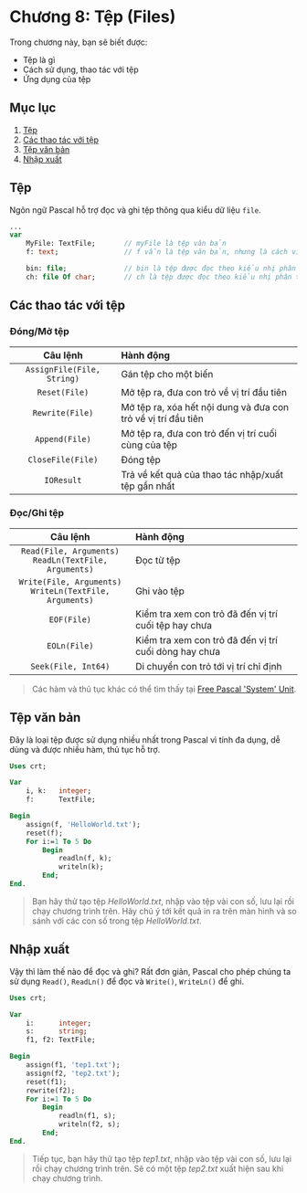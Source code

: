 # Chương 8: Tệp (Files)

Trong chương này, bạn sẽ biết được:

- Tệp là gì
- Cách sử dụng, thao tác với tệp
- Ứng dụng của tệp

## Mục lục

1. [Tệp](#tệp)
2. [Các thao tác với tệp](#các-thao-tác-với-tệp)
3. [Tệp văn bản](#tệp-văn-bản)
4. [Nhập xuất](#nhập-xuất)

## Tệp

Ngôn ngữ Pascal hỗ trợ đọc và ghi tệp thông qua kiểu dữ liệu `file`.

```pascal
...
var
    MyFile: TextFile;       // myFile là tệp văn bản
    f: text;                // f vẫn là tệp văn bản, nhưng là cách viết cũ

    bin: file;              // bin là tệp được đọc theo kiểu nhị phân không xét kiểu
    ch: file Of char;       // ch là tệp được đọc theo kiểu nhị phân theo `char`
```

## Các thao tác với tệp

### Đóng/Mở tệp

|          Câu lệnh          | Hành động                                                     |
| :------------------------: | :------------------------------------------------------------ |
| `AssignFile(File, String)` | Gán tệp cho một biến                                          |
|       `Reset(File)`        | Mở tệp ra, đưa con trỏ về vị trí đầu tiên                     |
|      `Rewrite(File)`       | Mở tệp ra, xóa hết nội dung và đưa con trỏ về vị trí đầu tiên |
|       `Append(File)`       | Mở tệp ra, đưa con trỏ đến vị trí cuối cùng của tệp           |
|     `CloseFile(File)`      | Đóng tệp                                                      |
|         `IOResult`         | Trả về kết quả của thao tác nhập/xuất tệp gần nhất            |

### Đọc/Ghi tệp

|                          Câu lệnh                          | Hành động                                             |
| :--------------------------------------------------------: | :---------------------------------------------------- |
|  `Read(File, Arguments)`<br>`ReadLn(TextFile, Arguments)`  | Đọc từ tệp                                            |
| `Write(File, Arguments)`<br>`WriteLn(TextFile, Arguments)` | Ghi vào tệp                                           |
|                        `EOF(File)`                         | Kiểm tra xem con trỏ đã đến vị trí cuối tệp hay chưa  |
|                        `EOLn(File)`                        | Kiểm tra xem con trỏ đã đến vị trí cuối dòng hay chưa |
|                    `Seek(File, Int64)`                     | Di chuyển con trỏ tới vị trí chỉ định                 |

> Các hàm và thủ tục khác có thể tìm thấy tại [Free Pascal 'System' Unit](https://www.freepascal.org/docs-html/rtl/system/index-5.html).

## Tệp văn bản

Đây là loại tệp được sử dụng nhiều nhất trong Pascal vì tính đa dụng, dễ dùng và được nhiều hàm, thủ tục hỗ trợ.

```pascal
Uses crt;

Var
    i, k:   integer;
    f:      TextFile;

Begin
    assign(f, 'HelloWorld.txt');
    reset(f);
    For i:=1 To 5 Do
        Begin
            readln(f, k);
            writeln(k);
        End;
End.
```

> Bạn hãy thử tạo tệp _HelloWorld.txt_, nhập vào tệp vài con số, lưu lại rồi chạy chương trình trên. Hãy chú ý tới kết quả in ra trên màn hình và so sánh với các con số trong tệp _HelloWorld.txt_.

## Nhập xuất

Vậy thì làm thế nào để đọc và ghi? Rất đơn giản, Pascal cho phép chúng ta sử dụng `Read()`, `ReadLn()` để đọc và `Write()`, `WriteLn()` để ghi.

```pascal
Uses crt;

Var
    i:      integer;
    s:      string;
    f1, f2: TextFile;

Begin
    assign(f1, 'tep1.txt');
    assign(f2, 'tep2.txt');
    reset(f1);
    rewrite(f2);
    For i:=1 To 5 Do
        Begin
            readln(f1, s);
            writeln(f2, s);
        End;
End.
```

> Tiếp tục, bạn hãy thử tạo tệp _tep1.txt_, nhập vào tệp vài con số, lưu lại rồi chạy chương trình trên. Sẽ có một tệp _tep2.txt_ xuất hiện sau khi chạy chương trình.
